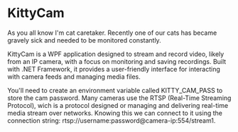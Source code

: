 # KittyCam

As you all know I'm cat caretaker. Recently one of our cats has became gravely sick and needed to be monitored constantly.

KittyCam is a WPF application designed to stream and record video, likely from an IP camera, with a focus on monitoring and saving recordings. Built with .NET Framework, it provides a user-friendly interface for interacting with camera feeds and managing media files.

You'll need to create an environment variable called KITTY_CAM_PASS to store the cam password.
Many cameras use the RTSP (Real-Time Streaming Protocol), wich is a protocol designed or managing and delivering real-time media stream over networks.
Knowing this we can connect to it using the connection string: rtsp://username:password@camera-ip:554/stream1.
